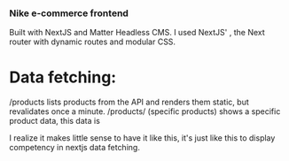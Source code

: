 ### Nike e-commerce frontend

Built with NextJS and Matter Headless CMS. I used NextJS' <Head/>, the Next router with dynamic routes and modular CSS.

# Data fetching:
/products lists products from the API and renders them static, but revalidates once a minute.
/products/<productId> (specific products) shows a specific product data, this data is 
  
I realize it makes little sense to have it like this, it's just like this to display competency in nextjs data fetching.

